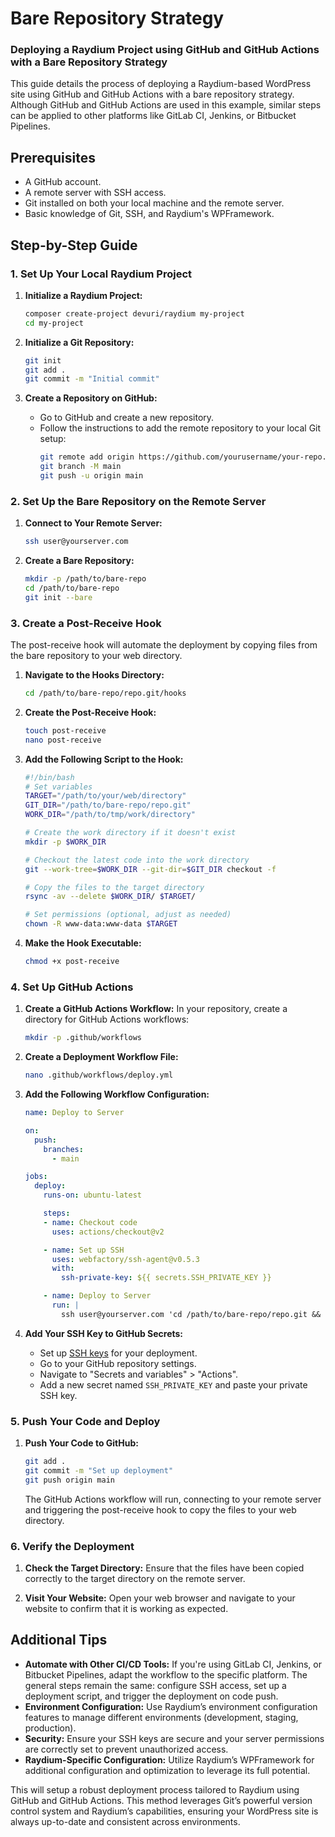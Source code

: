 # Bare Repository Strategy

### Deploying a Raydium Project using GitHub and GitHub Actions with a Bare Repository Strategy

This guide details the process of deploying a Raydium-based WordPress site using GitHub and GitHub Actions with a bare repository strategy. Although GitHub and GitHub Actions are used in this example, similar steps can be applied to other platforms like GitLab CI, Jenkins, or Bitbucket Pipelines.

## Prerequisites

- A GitHub account.
- A remote server with SSH access.
- Git installed on both your local machine and the remote server.
- Basic knowledge of Git, SSH, and Raydium's WPFramework.

## Step-by-Step Guide

### 1. Set Up Your Local Raydium Project

1. **Initialize a Raydium Project:**
   ```bash
   composer create-project devuri/raydium my-project
   cd my-project
   ```

2. **Initialize a Git Repository:**
   ```bash
   git init
   git add .
   git commit -m "Initial commit"
   ```

3. **Create a Repository on GitHub:**
   - Go to GitHub and create a new repository.
   - Follow the instructions to add the remote repository to your local Git setup:
     ```bash
     git remote add origin https://github.com/yourusername/your-repo.git
     git branch -M main
     git push -u origin main
     ```

### 2. Set Up the Bare Repository on the Remote Server

1. **Connect to Your Remote Server:**
   ```bash
   ssh user@yourserver.com
   ```

2. **Create a Bare Repository:**
   ```bash
   mkdir -p /path/to/bare-repo
   cd /path/to/bare-repo
   git init --bare
   ```

### 3. Create a Post-Receive Hook

The post-receive hook will automate the deployment by copying files from the bare repository to your web directory.

1. **Navigate to the Hooks Directory:**
   ```bash
   cd /path/to/bare-repo/repo.git/hooks
   ```

2. **Create the Post-Receive Hook:**
   ```bash
   touch post-receive
   nano post-receive
   ```

3. **Add the Following Script to the Hook:**

   ```bash
   #!/bin/bash
   # Set variables
   TARGET="/path/to/your/web/directory"
   GIT_DIR="/path/to/bare-repo/repo.git"
   WORK_DIR="/path/to/tmp/work/directory"

   # Create the work directory if it doesn't exist
   mkdir -p $WORK_DIR

   # Checkout the latest code into the work directory
   git --work-tree=$WORK_DIR --git-dir=$GIT_DIR checkout -f

   # Copy the files to the target directory
   rsync -av --delete $WORK_DIR/ $TARGET/

   # Set permissions (optional, adjust as needed)
   chown -R www-data:www-data $TARGET
   ```

4. **Make the Hook Executable:**
   ```bash
   chmod +x post-receive
   ```

### 4. Set Up GitHub Actions

1. **Create a GitHub Actions Workflow:**
   In your repository, create a directory for GitHub Actions workflows:
   ```bash
   mkdir -p .github/workflows
   ```

2. **Create a Deployment Workflow File:**
   ```bash
   nano .github/workflows/deploy.yml
   ```

3. **Add the Following Workflow Configuration:**

   ```yaml
   name: Deploy to Server

   on:
     push:
       branches:
         - main

   jobs:
     deploy:
       runs-on: ubuntu-latest

       steps:
       - name: Checkout code
         uses: actions/checkout@v2

       - name: Set up SSH
         uses: webfactory/ssh-agent@v0.5.3
         with:
           ssh-private-key: ${{ secrets.SSH_PRIVATE_KEY }}

       - name: Deploy to Server
         run: |
           ssh user@yourserver.com 'cd /path/to/bare-repo/repo.git && git pull origin main'
   ```

4. **Add Your SSH Key to GitHub Secrets:**
   - Set up [SSH keys](/guide/ssh-keys) for your deployment.
   - Go to your GitHub repository settings.
   - Navigate to "Secrets and variables" > "Actions".
   - Add a new secret named `SSH_PRIVATE_KEY` and paste your private SSH key.

### 5. Push Your Code and Deploy

1. **Push Your Code to GitHub:**
   ```bash
   git add .
   git commit -m "Set up deployment"
   git push origin main
   ```

   The GitHub Actions workflow will run, connecting to your remote server and triggering the post-receive hook to copy the files to your web directory.

### 6. Verify the Deployment

1. **Check the Target Directory:**
   Ensure that the files have been copied correctly to the target directory on the remote server.

2. **Visit Your Website:**
   Open your web browser and navigate to your website to confirm that it is working as expected.

## Additional Tips

- **Automate with Other CI/CD Tools:** If you're using GitLab CI, Jenkins, or Bitbucket Pipelines, adapt the workflow to the specific platform. The general steps remain the same: configure SSH access, set up a deployment script, and trigger the deployment on code push.
- **Environment Configuration:** Use Raydium’s environment configuration features to manage different environments (development, staging, production).
- **Security:** Ensure your SSH keys are secure and your server permissions are correctly set to prevent unauthorized access.
- **Raydium-Specific Configuration:** Utilize Raydium’s WPFramework for additional configuration and optimization to leverage its full potential.

This will setup a robust deployment process tailored to Raydium using GitHub and GitHub Actions. This method leverages Git’s powerful version control system and Raydium’s capabilities, ensuring your WordPress site is always up-to-date and consistent across environments.

